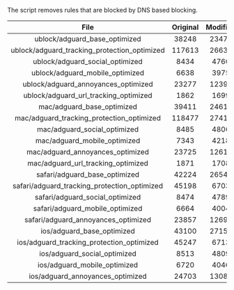The script removes rules that are blocked by DNS based blocking.


| File | Original | Modified |
|:----:|:-----:|:-----:|
| ublock/adguard_base_optimized | 38248 | 23474 |
| ublock/adguard_tracking_protection_optimized | 117613 | 26630 |
| ublock/adguard_social_optimized | 8434 | 4760 |
| ublock/adguard_mobile_optimized | 6638 | 3975 |
| ublock/adguard_annoyances_optimized | 23277 | 12392 |
| ublock/adguard_url_tracking_optimized | 1862 | 1699 |
| mac/adguard_base_optimized | 39411 | 24614 |
| mac/adguard_tracking_protection_optimized | 118477 | 27415 |
| mac/adguard_social_optimized | 8485 | 4806 |
| mac/adguard_mobile_optimized | 7343 | 4218 |
| mac/adguard_annoyances_optimized | 23725 | 12618 |
| mac/adguard_url_tracking_optimized | 1871 | 1708 |
| safari/adguard_base_optimized | 42224 | 26546 |
| safari/adguard_tracking_protection_optimized | 45198 | 6703 |
| safari/adguard_social_optimized | 8474 | 4789 |
| safari/adguard_mobile_optimized | 6664 | 4004 |
| safari/adguard_annoyances_optimized | 23857 | 12697 |
| ios/adguard_base_optimized | 43100 | 27157 |
| ios/adguard_tracking_protection_optimized | 45247 | 6713 |
| ios/adguard_social_optimized | 8513 | 4809 |
| ios/adguard_mobile_optimized | 6720 | 4046 |
| ios/adguard_annoyances_optimized | 24703 | 13088 |